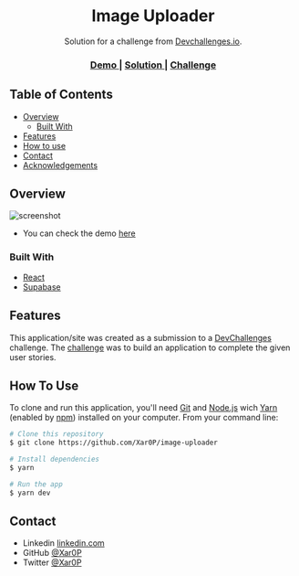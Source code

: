 <h1 align="center">Image Uploader</h1>

<div align="center">
   Solution for a challenge from  <a href="http://devchallenges.io" target="_blank">Devchallenges.io</a>.
</div>

<div align="center">
  <h3>
    <a href="https://uploadd.netlify.app/">
      Demo
    </a>
    <span> | </span>
    <a href="https://{your-url-to-the-solution}">
      Solution
    </a>
    <span> | </span>
    <a href="https://devchallenges.io/challenges/O2iGT9yBd6xZBrOcVirx">
      Challenge
    </a>
  </h3>
</div>

<!-- TABLE OF CONTENTS -->

## Table of Contents

- [Overview](#overview)
  - [Built With](#built-with)
- [Features](#features)
- [How to use](#how-to-use)
- [Contact](#contact)
- [Acknowledgements](#acknowledgements)

<!-- OVERVIEW -->

## Overview

![screenshot](https://user-images.githubusercontent.com/16707738/92399059-5716eb00-f132-11ea-8b14-bcacdc8ec97b.png)

- You can check the demo [here](https://uploadd.netlify.app/)


### Built With

<!-- This section should list any major frameworks that you built your project using. Here are a few examples.-->

- [React](https://reactjs.org/)
- [Supabase](https://supabase.com/)

## Features

<!-- List the features of your application or follow the template. Don't share the figma file here :) -->

This application/site was created as a submission to a [DevChallenges](https://devchallenges.io/challenges) challenge. The [challenge](https://devchallenges.io/challenges/O2iGT9yBd6xZBrOcVirx) was to build an application to complete the given user stories.

## How To Use

<!-- Example: -->

To clone and run this application, you'll need [Git](https://git-scm.com) and [Node.js](https://nodejs.org/en/download/) wich [Yarn](https://yarnpkg.com/) (enabled by [npm](http://npmjs.com)) installed on your computer. From your command line:

```bash
# Clone this repository
$ git clone https://github.com/Xar0P/image-uploader

# Install dependencies
$ yarn

# Run the app
$ yarn dev
```

## Contact

- Linkedin [linkedin.com](https://www.linkedin.com/in/pietro-ricardo-crestani-b1515b21b/)
- GitHub [@Xar0P](https://github.com/Xar0P)
- Twitter [@Xar0P](https://twitter.com/Xar0P)
